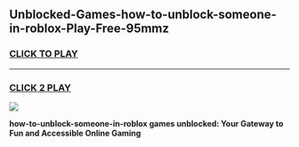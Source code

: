 
## Unblocked-Games-how-to-unblock-someone-in-roblox-Play-Free-95mmz
<h3>
<a href="https://premium76.site?title=how-to-unblock-someone-in-roblox&ref=23A">CLICK TO PLAY</a></h3>
<hr>

<h3>
<a href="https://premium76.site?title=how-to-unblock-someone-in-roblox&ref=23A">CLICK 2 PLAY</a>
  
</h3>

<a href="https://premium76.site?title=how-to-unblock-someone-in-roblox&ref=23A"><img src="https://clearcache.store/games.png"></a>


**how-to-unblock-someone-in-roblox games unblocked: Your Gateway to Fun and Accessible Online Gaming**
